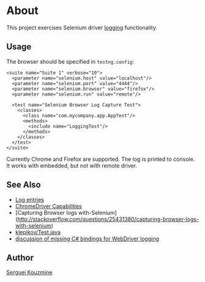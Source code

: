 About
=====
This project exercises Selenium driver [logging](https://code.google.com/p/selenium/wiki/Logging) functionality.


Usage
-----
The browser should be specified in `testng.config`:
```
<suite name="Suite 1" verbose="10">
  <parameter name="selenium.host" value="localhost"/>
  <parameter name="selenium.port" value="4444"/>
  <parameter name="selenium.browser" value="firefox"/>
  <parameter name="selenium.run" value="remote"/>

  <test name="Selenium Browser Log Capture Test">
    <classes>
      <class name="com.mycompany.app.AppTest"/>
      <methods>
        <include name="LoggingTest"/>
      </methods>
    </classes>
  </test>
</suite>

```
Currently Chrome and Firefox are supported. The log is printed to console. It works with embedded, but not with remote driver.

See Also
--------
 - [Log entries](https://logentries.com/doc/java/)
 - [ChromeDriver Capabilities ](https://sites.google.com/a/chromium.org/chromedriver/capabilities)
 - [Capturing Browser logs with-Selenium] (http://stackoverflow.com/questions/25431380/capturing-browser-logs-with-selenium)
 - [klepikov/Test.java](https://gist.github.com/klepikov/5457750)
 - [discussion of missing C# bindings for WebDriver logging](https://code.google.com/p/selenium/issues/detail?id=6832)

Author
------
[Serguei Kouzmine](kouzmine_serguei@yahoo.com)

